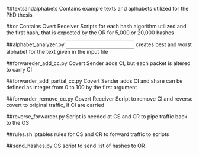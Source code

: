 ##textsandalphabets
Contains example texts and aplhabets utilized for the PhD thesis

##or
Contains Overt Receiver Scripts for each hash algorithm utilized and the first hash, that is expected by the OR for 5,000 or 20,000 hashes

##alphabet_analyzer.py <input file> <output file basename>
  creates best and worst alphabet for the text given in the input file

##forwareder_add_cc.py 
Covert Sender adds CI, but each packet is altered to carry CI

##forwarder_add_partial_cc.py 
Covert Sender adds CI and share can be defined as integer from 0 to 100 by the first argument

##forwarder_remove_cc.py
Covert Receiver Script to remove CI and reverse covert to original traffic, if CI are carried

##reverse_forwarder.py
Script is needed at CS and CR to pipe traffic back to the OS

##rules.sh
iptables rules for CS and CR to forward traffic to scripts

##send_hashes.py <file with hashes> <target system>
OS script to send list of hashes to OR
